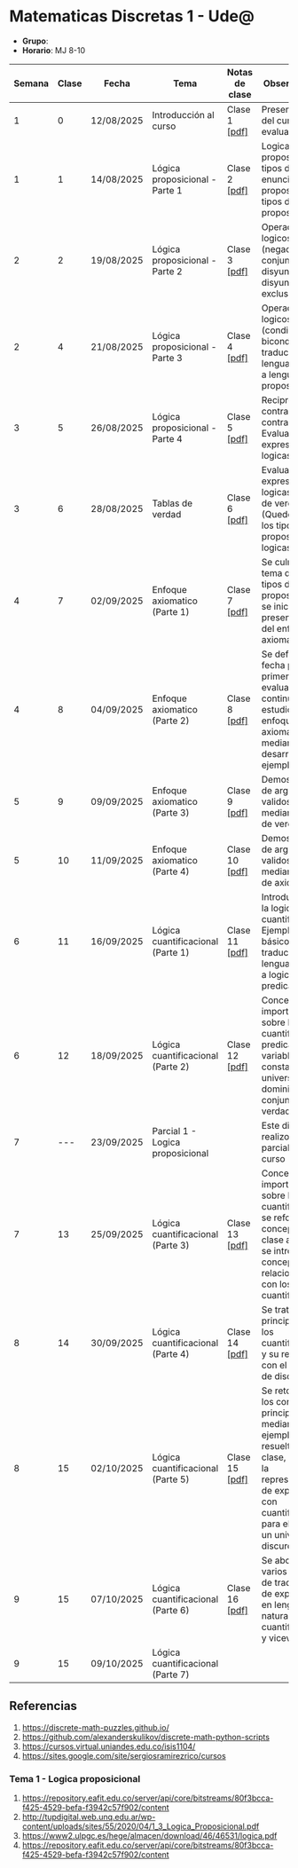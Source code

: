# Matematicas Discretas 1 - Ude@

* **Grupo**: 
* **Horario**: MJ 8-10


| Semana | Clase | Fecha        | Tema                               | Notas de clase                            |Observaciones|
|--------|-------|--------------|------------------------------------|-------------------------------------------|-------------|
| 1      | 0     | 12/08/2025   | Introducción al curso              | Clase 1 [[pdf]](clase01_12-08-2025.pdf)   | Presentación del curso y evaluación     |
| 1      | 1     | 14/08/2025   | Lógica proposicional - Parte 1     | Clase 2 [[pdf]](clase02_14-08-2025.pdf)   | Logica proposicional, tipos de enunciados, proposiciones, tipos de proposiciones |
| 2      | 2     | 19/08/2025   | Lógica proposicional - Parte 2     | Clase 3 [[pdf]](clase03_19-08-2025.pdf)   | Operadores logicos (negacion, conjuncion, disyuncion, disyuncion exclusiva)|
| 2      | 4     | 21/08/2025   | Lógica proposicional - Parte 3     | Clase 4 [[pdf]](clase04_21-08-2025.pdf)   | Operadores logicos (condicional, bicondicional), traducción de lenguaje natural a lenguaje proposicional |
| 3      | 5     | 26/08/2025   | Lógica proposicional - Parte 4     | Clase 5 [[pdf]](clase05_26-08-2025.pdf)   | Reciproco, contrareciproco, contrario - Evaluacion de expresiones logicas |
| 3      | 6     | 28/08/2025   | Tablas de verdad | Clase 6 [[pdf]](clase06_28-08-2025.pdf)   | Evaluación de expresiones logicas, Tablas de verdad (Quedo faltando los tipos de proposiciones logicas)|
| 4      | 7     | 02/09/2025   | Enfoque axiomatico (Parte 1) | Clase 7 [[pdf]](clase07_02-09-2025.pdf)   | Se culmino el tema de los tipos de proposiciones y se inicio la presentación del enfoque axiomatico|
| 4      | 8     | 04/09/2025   | Enfoque axiomatico (Parte 2) | Clase 8 [[pdf]](clase08_04-09-2025.pdf)   | Se definió la fecha para la primera evaluación y se continuo el estudio del enfoque axiomatico mediante el desarrollo de ejemplos |
| 5      | 9     | 09/09/2025   | Enfoque axiomatico (Parte 3) | Clase 9 [[pdf]](clase09_09-09-2025.pdf)   | Demostración de argumentos validos mediante tablas de verdad |
| 5      | 10    | 11/09/2025   | Enfoque axiomatico (Parte 4) | Clase 10 [[pdf]](clase10_11-09-2025.pdf)   | Demostración de argumentoa validos mediante el uso de axiomas |
| 6      | 11    | 16/09/2025   | Lógica cuantificacional (Parte 1) | Clase 11 [[pdf]](clase11_16-09-2025.pdf)   | Introducción a la logica cuantificacional. Ejemplos básicos de traducción de lenguaje natural a logica de predicados |
| 6      | 12    | 18/09/2025   | Lógica cuantificacional (Parte 2) |  Clase 12 [[pdf]](clase12_18-09-2025.pdf)  | Conceptos importantes sobre logica cuantificacional: predicado, variable, constante, universo de dominio, conjunto de verdad |
| 7      | ---   | 23/09/2025   | Parcial 1 - Logica proposicional |    | Este dia se realizo el primer parcial del curso |
| 7      | 13    | 25/09/2025   | Lógica cuantificacional (Parte 3) | Clase 13 [[pdf]](clase13_25-09-2025.pdf)  | Conceptos importantes sobre logica cuantificacional: se reforzaron conceptos de la clase anterior y se introdujo los conceptos relacionados con los cuantificadores|
| 8      | 14    | 30/09/2025   | Lógica cuantificacional (Parte 4) | Clase 14 [[pdf]](clase14_30-09-2025.pdf)  | Se trato principalmente los cuantificadores y su relacion con el universo de discurso|
| 8      | 15    | 02/10/2025   | Lógica cuantificacional (Parte 5) | Clase 15 [[pdf]](clase15_01-10-2025.pdf) | Se retomaron los conceptos principales mediante ejemplos resueltos en clase, se abordo la representación de expresiones con cuantificadores para el caso de un universo de discurdo finito. |
| 9      | 15    | 07/10/2025   | Lógica cuantificacional (Parte 6) | Clase 16 [[pdf]](clase15_01-10-2025.pdf)  | Se abordaron varios ejemplos de traducción de expresiones en lenguaje natural a logica cuantificacional y viceversa|
| 9     | 15     | 09/10/2025   | Lógica cuantificacional (Parte 7) |   | |

## Referencias

1. https://discrete-math-puzzles.github.io/
2. https://github.com/alexanderskulikov/discrete-math-python-scripts
3. https://cursos.virtual.uniandes.edu.co/isis1104/
4. https://sites.google.com/site/sergiosramirezrico/cursos

### Tema 1 - Logica proposicional

1. https://repository.eafit.edu.co/server/api/core/bitstreams/80f3bcca-f425-4529-befa-f3942c57f902/content
2. http://tupdigital.web.unq.edu.ar/wp-content/uploads/sites/55/2020/04/1_3_Logica_Proposicional.pdf
3. https://www2.ulpgc.es/hege/almacen/download/46/46531/logica.pdf
4. https://repository.eafit.edu.co/server/api/core/bitstreams/80f3bcca-f425-4529-befa-f3942c57f902/content

   

